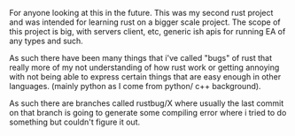 


For anyone looking at this in the future. 
This was my second rust project and was intended for learning rust on a bigger scale project. 
The scope of this project is big, with servers client, etc, generic ish apis for running EA of any types and such. 

As such there have been many things that i've called "bugs" of rust that really more of my not understanding of how rust work or getting annoying with not being able to express certain things that are easy enough in other languages. (mainly python as I come from python/ c++ background). 

As such there are branches called rustbug/X where usually the last commit on that branch is going to generate some compiling error where i tried to do something but couldn't figure it out. 
